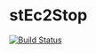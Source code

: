 # stEc2Stop
[![Build Status](https://travis-ci.com/shepherdjerred-minecraft/stEc2Stop.svg?branch=master)](https://travis-ci.com/shepherdjerred-minecraft/stEc2Stop)

